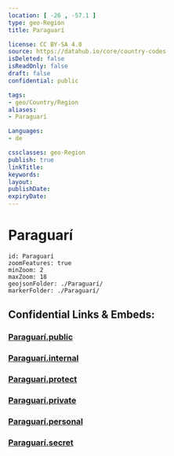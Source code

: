```yaml
---
location: [ -26 , -57.1 ] 
type: geo-Region
title: Paraguarí

license: CC BY-SA 4.0
source: https://datahub.io/core/country-codes
isDeleted: false
isReadOnly: false
draft: false
confidential: public

tags:
- geo/Country/Region
aliases:
- Paraguarí

Languages:
- de

cssclasses: geo-Region
publish: true
linkTitle: 
keywords: 
layout: 
publishDate: 
expiryDate: 
---
```


# Paraguarí

```leaflet
id: Paraguarí
zoomFeatures: true 
minZoom: 2 
maxZoom: 18
geojsonFolder: ./Paraguarí/
markerFolder: ./Paraguarí/
```


## Confidential Links & Embeds: 

### [Paraguarí.public](/_public/\Earth\Continent\America~South\Paraguay\departments~ParaguayParaguarí.public.md) 

### [Paraguarí.internal](/_internal/\Earth\Continent\America~South\Paraguay\departments~ParaguayParaguarí.internal.md) 

### [Paraguarí.protect](/_protect/\Earth\Continent\America~South\Paraguay\departments~ParaguayParaguarí.protect.md) 

### [Paraguarí.private](/_private/\Earth\Continent\America~South\Paraguay\departments~ParaguayParaguarí.private.md) 

### [Paraguarí.personal](/_personal/\Earth\Continent\America~South\Paraguay\departments~ParaguayParaguarí.personal.md) 

### [Paraguarí.secret](/_secret/\Earth\Continent\America~South\Paraguay\departments~ParaguayParaguarí.secret.md)

